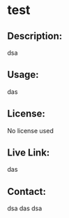 # test
  ## 
  ## Description: 
  dsa
  ## Usage: 
  das
  ## License:
  No license used
  ## Live Link:
  das
  ## Contact:
  dsa
  das
  dsa
